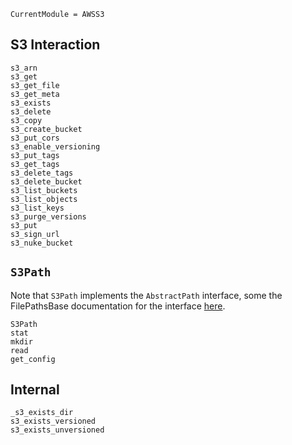 ```@meta
CurrentModule = AWSS3
```

## S3 Interaction
```@docs
s3_arn
s3_get
s3_get_file
s3_get_meta
s3_exists
s3_delete
s3_copy
s3_create_bucket
s3_put_cors
s3_enable_versioning
s3_put_tags
s3_get_tags
s3_delete_tags
s3_delete_bucket
s3_list_buckets
s3_list_objects
s3_list_keys
s3_purge_versions
s3_put
s3_sign_url
s3_nuke_bucket
```

## `S3Path`
Note that `S3Path` implements the `AbstractPath` interface, some the FilePathsBase documentation for
the interface [here](https://rofinn.github.io/FilePathsBase.jl/stable/api/).
```@docs
S3Path
stat
mkdir
read
get_config
```


## Internal
```@docs
_s3_exists_dir
s3_exists_versioned
s3_exists_unversioned
```
